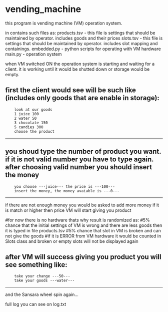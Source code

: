 # vending_machine
this program is vending machine (VM) operation system.

in contains such files as:
	products.tsv - this file is settings that should be maintained by operator. includes goods and their prices
	slots.tsv - this file is settings that should be maintained by operator. includes slot mapping and containings.
	embedded.py - python scripts for operating with VM hardware
	main.py - operation system

when VM switched ON the operation system is starting and waiting for a client.
it is working until it would be shutted down or storage would be empty.

first the client would see will be such like (includes only goods that are enable in storage):
---------------------------------------
		look at our goods
		1 juice 100
		2 water 50
		3 chocolate 150
		5 candies 300
		choose the product
---------------------------------------

you shoud type the number of product you want. if it is not valid number you have to type again.
after choosing valid number you should insert the money
---------------------------------------
		you choose ---juice--- the price is ---100---
		insert the money, the money avaiable is ---0---
---------------------------------------

if there are not enough money you would be asked to add more money
if it is match or higher then price VM will start giving you product

#for now there is no hardware thats why result is randomized as:
#5% chance that the initial settings of VM is wrong and there are less goods then it is typed in file products.tsv
#5% chance that slot in VM is broken and can not give the goods
#if it is ERROR from VM hardware it would be counted in Slots class and broken or empty slots will not be displayed again

after VM will success giving you product you will see something like:
---------------------------------------
		take your change ---50---
		take your goods ---water---
---------------------------------------

and the Sansara wheel spin again...

full log you can see on log.txt
